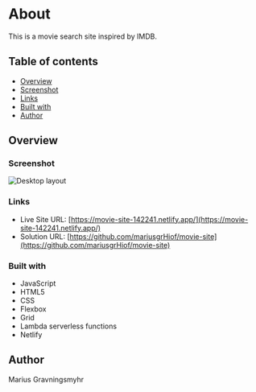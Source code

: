 # About

This is a movie search site inspired by IMDB.

## Table of contents

- [Overview](#overview)
- [Screenshot](#screenshot)
- [Links](#Links)
- [Built with](#built-with)
- [Author](#author)

## Overview

### Screenshot

![Desktop layout](./screenshots/screenshot.png)

### Links

- Live Site URL: [https://movie-site-142241.netlify.app/](https://movie-site-142241.netlify.app/)
- Solution URL: [https://github.com/mariusgrHiof/movie-site](https://github.com/mariusgrHiof/movie-site)

### Built with

- JavaScript
- HTML5
- CSS
- Flexbox
- Grid
- Lambda serverless functions
- Netlify

## Author

Marius Gravningsmyhr
